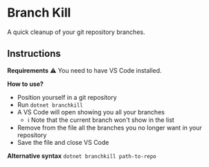 ﻿# Branch Kill

A quick cleanup of your git repository branches.

## Instructions

**Requirements**
⚠ You need to have VS Code installed.

**How to use?**
* Position yourself in a git repository
* Run `dotnet branchkill`
* A VS Code will open showing you all your branches
  * ℹ Note that the current branch won't show in the list
* Remove from the file all the branches you no longer want in your repository
* Save the file and close VS Code

**Alternative syntax**
`dotnet branchkill path-to-repo`


